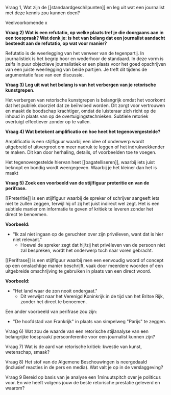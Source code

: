 Vraag 1, Wat zijn de [[standaardgeschilpunten]] en leg uit wat een journalist met deze kennis zou kunnen doen?

Veelvoorkomende x



**Vraag 2) Wat is een refutatio, op welke plaats tref je die doorgaans aan in een toespraak? Wat denk je: is het van belang dat een journalist aandacht besteedt aan de refutatio, op wat voor manier?**

Refutatio is de weerlegging van het verweer van de tegenpartij. In journalistiek is het begrip hoor en wederhoor de standaard. In deze vorm is zelfs in puur objectieve journalistiek er een plaats voor het goed opschrijven van een juiste weerlegging van beide partijen. 
Je treft dit tijdens de argumentatie fase van een discussie.

**Vraag 3) Leg uit wat het belang is van het verbergen van je retorische kunstgrepen.** 

Het verbergen van retorische kunstgrepen is belangrijk omdat het voorkomt dat het publiek doorziet dat ze beïnvloed worden. Dit zorgt voor vertrouwen en maakt de boodschap krachtiger, omdat de luisteraar zich richt op de inhoud in plaats van op de overtuigingstechnieken. Subtiele retoriek overtuigt effectiever zonder op te vallen.

**Vraag 4) Wat betekent amplificatio en hoe heet het tegenovergestelde?**

Amplificatio is een stijlfiguur waarbij een idee of onderwerp wordt uitgebreid of uitvergroot om meer nadruk te leggen of het indrukwekkender te maken. Dit kan door herhaling, details, of voorbeelden toe te voegen.

Het tegenovergestelde hiervan heet [[bagatelliseren]], waarbij iets juist beknopt en bondig wordt weergegeven. Waarbij je het kleiner dan het is maakt

**Vraag 5) Zoek een voorbeeld van de stijlfiguur preteritie en van de perifrase.**

[[Preteritie]] is een stijlfiguur waarbij de spreker of schrijver aangeeft iets niet te zullen zeggen, terwijl hij of zij het juist indirect wel zegt. Het is een subtiele manier om informatie te geven of kritiek te leveren zonder het direct te benoemen.

**Voorbeeld:**
- "Ik zal niet ingaan op de geruchten over zijn privéleven, want dat is hier niet relevant."
    - Hoewel de spreker zegt dat hij/zij het privéleven van de persoon niet zal bespreken, wordt het onderwerp toch naar voren gebracht.


[[Perifrase]] is een stijlfiguur waarbij men een eenvoudig woord of concept op een omslachtige manier beschrijft, vaak door meerdere woorden of een uitgebreide omschrijving te gebruiken in plaats van een direct woord.

**Voorbeeld:**
- "Het land waar de zon nooit ondergaat."
    - Dit verwijst naar het Verenigd Koninkrijk in de tijd van het Britse Rijk, zonder het direct te benoemen.

Een ander voorbeeld van perifrase zou zijn:

- "De hoofdstad van Frankrijk" in plaats van simpelweg "Parijs" te zeggen.


Vraag 6) Wat zou de waarde van een retorische stijlanalyse van een belangrijke toespraak/ persconferentie voor een journalist kunnen zijn?



Vraag 7) Wat is de aard van retorische kritiek: kwestie van kunst, wetenschap, smaak?




Vraag 8) Het stof van de Algemene Beschouwingen is neergedaald (inclusief reacties in de pers en media). Wat valt je op in de verslaggeving?




Vraag 9 Bereid op basis van je analyse een 1minuutspitch over je politicus voor. En wie heeft volgens jouw de beste retorische prestatie geleverd en waarom?


